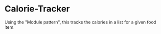 # Calorie-Tracker
Using the "Module pattern", this tracks the calories in a list for a given food item. 
